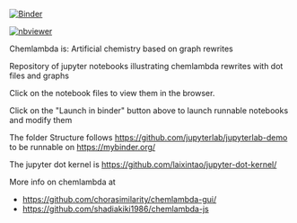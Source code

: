 [![Binder](https://beta.mybinder.org/badge.svg)](https://mybinder.org/v2/gh/shadiakiki1986/chemlambda-notebooks/master)

[![nbviewer](https://img.shields.io/badge/view%20on-nbviewer-brightgreen.svg)](http://nbviewer.jupyter.org/github/shadiakiki1986/chemlambda-notebooks/)

Chemlambda is: Artificial chemistry based on graph rewrites

Repository of jupyter notebooks illustrating chemlambda rewrites with dot files and graphs

Click on the notebook files to view them in the browser.

Click on the "Launch in binder" button above to launch runnable notebooks and modify them

The folder Structure follows https://github.com/jupyterlab/jupyterlab-demo to be runnable on https://mybinder.org/

The jupyter dot kernel is https://github.com/laixintao/jupyter-dot-kernel/

More info on chemlambda at

- https://github.com/chorasimilarity/chemlambda-gui/
- https://github.com/shadiakiki1986/chemlambda-js
